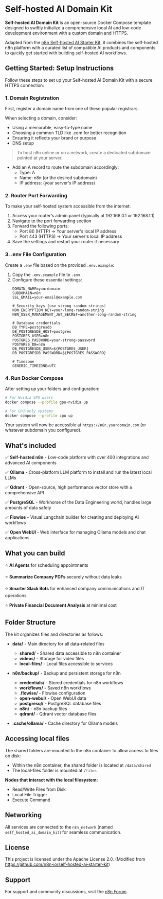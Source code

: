 # Self-hosted AI Domain Kit

**Self-hosted AI Domain Kit** is an open-source Docker Compose template designed to swiftly initialize a comprehensive local AI and low-code development environment with a custom domain and HTTPS.

Adapted from the [n8n Self-hosted AI Starter Kit](https://github.com/n8n-io/self-hosted-ai-starter-kit), it combines the self-hosted n8n platform with a curated list of compatible AI products and components to quickly get started with building self-hosted AI workflows.

## Getting Started: Setup Instructions

Follow these steps to set up your Self-hosted AI Domain Kit with a secure HTTPS connection:

### 1. Domain Registration

First, register a domain name from one of these popular registrars:

When selecting a domain, consider:
- Using a memorable, easy-to-type name
- Choosing a common TLD like .com for better recognition
- Ensuring it reflects your brand or purpose
- DNS setup
> To host n8n online or on a network, create a dedicated subdomain pointed at your server.
  - Add an A record to route the subdomain accordingly:
    - Type: A
    - Name: n8n (or the desired subdomain)
    - IP address: (your server's IP address)

### 2. Router Port Forwarding

To make your self-hosted system accessible from the internet:

1. Access your router's admin panel (typically at 192.168.0.1 or 192.168.1.1)
2. Navigate to the port forwarding section
3. Forward the following ports:
   - Port 80 (HTTP) → Your server's local IP address
   - Port 443 (HTTPS) → Your server's local IP address
4. Save the settings and restart your router if necessary

### 3. .env File Configuration

Create a `.env` file based on the provided `.env.example`:

1. Copy the `.env.example` file to `.env`
2. Configure these essential settings:
   ```
   DOMAIN_NAME=yourdomain
   SUBDOMAIN=n8n
   SSL_EMAIL=your-email@example.com
   
   # Security keys (use strong random strings)
   N8N_ENCRYPTION_KEY=your-long-random-string
   N8N_USER_MANAGEMENT_JWT_SECRET=another-long-random-string
   
   # Database credentials
   DB_TYPE=postgresdb
   DB_POSTGRESDB_HOST=postgres
   POSTGRES_USER=n8n
   POSTGRES_PASSWORD=your-strong-password
   POSTGRES_DB=n8n
   DB_POSTGRESDB_USER=${POSTGRES_USER}
   DB_POSTGRESDB_PASSWORD=${POSTGRES_PASSWORD}
   
   # Timezone
   GENERIC_TIMEZONE=UTC
   ```

### 4. Run Docker Compose

After setting up your folders and configuration:

```bash
# For Nvidia GPU users
docker compose --profile gpu-nvidia up

# For CPU-only systems
docker compose --profile cpu up
```

Your system will now be accessible at `https://n8n.yourdomain.com` (or whatever subdomain you configured).

## What's included

✅ **Self-hosted n8n** - Low-code platform with over 400 integrations and advanced AI components

✅ **Ollama** - Cross-platform LLM platform to install and run the latest local LLMs

✅ **Qdrant** - Open-source, high performance vector store with a comprehensive API

✅ **PostgreSQL** - Workhorse of the Data Engineering world, handles large amounts of data safely

✅ **Flowise** - Visual Langchain builder for creating and deploying AI workflows

✅ **Open WebUI** - Web interface for managing Ollama models and chat applications

## What you can build

⭐️ **AI Agents** for scheduling appointments

⭐️ **Summarize Company PDFs** securely without data leaks

⭐️ **Smarter Slack Bots** for enhanced company communications and IT operations

⭐️ **Private Financial Document Analysis** at minimal cost

## Folder Structure

The kit organizes files and directories as follows:

- **data/** - Main directory for all data-related files
  - **shared/** - Shared data accessible to n8n container
  - **videos/** - Storage for video files
  - **local-files/** - Local files accessible to services

- **n8n/backup/** - Backup and persistent storage for n8n
  - **credentials/** - Stored credentials for n8n workflows
  - **workflows/** - Saved n8n workflows
  - **.flowise/** - Flowise configuration
  - **open-webui/** - Open WebUI data
  - **postgresql/** - PostgreSQL database files
  - **n8n/** - n8n backup files
  - **qdrant/** - Qdrant vector database files

- **.cache/ollama/** - Cache directory for Ollama models

## Accessing local files

The shared folders are mounted to the n8n container to allow access to files on disk:
- Within the n8n container, the shared folder is located at `/data/shared`
- The local-files folder is mounted at `/files`

**Nodes that interact with the local filesystem:**
- Read/Write Files from Disk
- Local File Trigger
- Execute Command

## Networking

All services are connected to the `n8n_network` (named `self_hosted_ai_domain_kit`) for seamless communication.

## License

This project is licensed under the Apache License 2.0.
(Modified from https://github.com/n8n-io/self-hosted-ai-starter-kit)

## Support

For support and community discussions, visit the [n8n Forum](https://community.n8n.io/). 